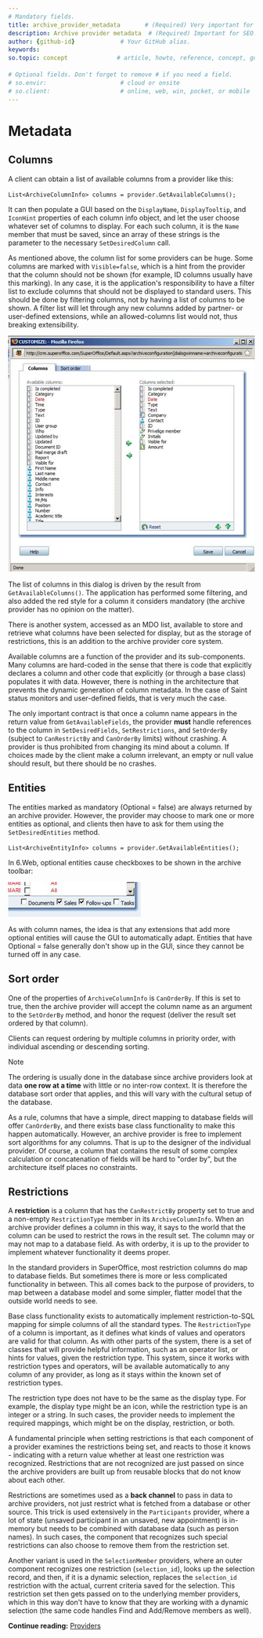```yaml
---
# Mandatory fields.
title: archive_provider_metadata       # (Required) Very important for SEO.
description: Archive provider metadata  # (Required) Important for SEO. 
author: {github-id}             # Your GitHub alias.
keywords:
so.topic: concept              # article, howto, reference, concept, guide

# Optional fields. Don't forget to remove # if you need a field.
# so.envir:                     # cloud or onsite
# so.client:                    # online, web, win, pocket, or mobile
---
```


# Metadata

## Columns

A client can obtain a list of available columns from a provider like this:

`List<ArchiveColumnInfo> columns = provider.GetAvailableColumns();`

It can then populate a GUI based on the `DisplayName`, `DisplayTooltip`, and `IconHint` properties of each column info object, and let the user choose whatever set of columns to display. For each such column, it is the `Name` member that must be saved, since an array of these strings is the parameter to the necessary `SetDesiredColumn` call.

As mentioned above, the column list for some providers can be huge. Some columns are marked with `Visible=false`, which is a hint from the provider that the column should not be shown (for example, ID columns usually have this marking). In any case, it is the application's responsibility to have a filter list to exclude columns that should not be displayed to standard users. This should be done by filtering columns, not by having a list of columns to be shown. A filter list will let through any new columns added by partner- or user-defined extensions, while an allowed-columns list would not, thus breaking extensibility.

![filter columns][img1]

The list of columns in this dialog is driven by the result from `GetAvailableColumns()`. The application has performed some filtering, and also added the red style for a column it considers mandatory (the archive provider has no opinion on the matter).

There is another system, accessed as an MDO list, available to store and retrieve what columns have been selected for display, but as the storage of restrictions, this is an addition to the archive provider core system.

Available columns are a function of the provider and its sub-components. Many columns are hard-coded in the sense that there is code that explicitly declares a column and other code that explicitly (or through a base class) populates it with data. However, there is nothing in the architecture that prevents the dynamic generation of column metadata. In the case of Saint status monitors and user-defined fields, that is very much the case.

The only important contract is that once a column name appears in the return value from `GetAvailableFields`, the provider **must** handle references to the column in `SetDesiredFields`, `SetRestrictions`, and `SetOrderBy` (subject to `CanRestrictBy` and `CanOrderBy` limits) without crashing. A provider is thus prohibited from changing its mind about a column. If choices made by the client make a column irrelevant, an empty or null value should result, but there should be no crashes.

## Entities

The entities marked as mandatory (Optional = false) are always returned by an archive provider. However, the provider may choose to mark one or more entities as optional, and clients then have to ask for them using the `SetDesiredEntities` method.

`List<ArchiveEntityInfo> columns = provider.GetAvailableEntities();`

In 6.Web, optional entities cause checkboxes to be shown in the archive toolbar:

![archive toolbar][img2]

As with column names, the idea is that any extensions that add more optional entities will cause the GUI to automatically adapt. Entities that have Optional = false generally don't show up in the GUI, since they cannot be turned off in any case.

## Sort order

One of the properties of `ArchiveColumnInfo` is `CanOrderBy`. If this is set to true, then the archive provider will accept the column name as an argument to the `SetOrderBy` method, and honor the request (deliver the result set ordered by that column).

Clients can request ordering by multiple columns in priority order, with individual ascending or descending sorting.

> [!NOTE]
> The ordering is usually done in the database since archive providers look at data **one row at a time** with little or no inter-row context. It is therefore the database sort order that applies, and this will vary with the cultural setup of the database.

As a rule, columns that have a simple, direct mapping to database fields will offer `CanOrderBy`, and there exists base class functionality to make this happen automatically. However, an archive provider is free to implement sort algorithms for any columns. That is up to the designer of the individual provider. Of course, a column that contains the result of some complex calculation or concatenation of fields will be hard to "order by", but the architecture itself places no constraints.

## Restrictions

A **restriction** is a column that has the `CanRestrictBy` property set to true and a non-empty `RestrictionType` member in its `ArchiveColumnInfo`. When an archive provider defines a column in this way, it says to the world that the column can be used to restrict the rows in the result set. The column may or may not map to a database field. As with orderby, it is up to the provider to implement whatever functionality it deems proper.

In the standard providers in SuperOffice, most restriction columns do map to database fields. But sometimes there is more or less complicated functionality in between. This all comes back to the purpose of providers, to map between a database model and some simpler, flatter model that the outside world needs to see.

Base class functionality exists to automatically implement restriction-to-SQL mapping for simple columns of all the standard types. The `RestrictionType` of a column is important, as it defines what kinds of values and operators are valid for that column. As with other parts of the system, there is a set of classes that will provide helpful information, such as an operator list, or hints for values, given the restriction type. This system, since it works with restriction types and operators, will be available automatically to any column of any provider, as long as it stays within the known set of restriction types.

The restriction type does not have to be the same as the display type. For example, the display type might be an icon, while the restriction type is an integer or a string. In such cases, the provider needs to implement the required mappings, which might be on the display, restriction, or both.

A fundamental principle when setting restrictions is that each component of a provider examines the restrictions being set, and reacts to those it knows - indicating with a return value whether at least one restriction was recognized. Restrictions that are not recognized are just passed on since the archive providers are built up from reusable blocks that do not know about each other.

Restrictions are sometimes used as a **back channel** to pass in data to archive providers, not just restrict what is fetched from a database or other source. This trick is used extensively in the `Participants` provider, where a lot of state (unsaved participant in an unsaved, new appointment) is in-memory but needs to be combined with database data (such as person names). In such cases, the component that recognizes such special restrictions can also choose to remove them from the restriction set.

Another variant is used in the `SelectionMember` providers, where an outer component recognizes one restriction (`selection_id`), looks up the selection record, and then, if it is a dynamic selection, replaces the `selection_id` restriction with the actual, current criteria saved for the selection. This restriction set then gets passed on to the underlying member providers, which in this way don't have to know that they are working with a dynamic selection (the same code handles Find and Add/Remove members as well).

**Continue reading:** [Providers][1]

<!-- Referenced links -->
[1]: providers.md

<!-- Referenced images -->
[img1]: media/image002.jpg
[img2]: media/image003.jpg
